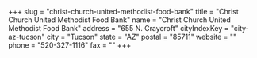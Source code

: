 +++
slug = "christ-church-united-methodist-food-bank"
title = "Christ Church United Methodist Food Bank"
name = "Christ Church United Methodist Food Bank"
address = "655 N. Craycroft"
cityIndexKey = "city-az-tucson"
city = "Tucson"
state = "AZ"
postal = "85711"
website = ""
phone = "520-327-1116"
fax = ""
+++
